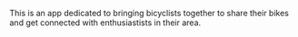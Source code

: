 This is an app dedicated to bringing bicyclists together to share their bikes and get connected with enthusiastists in their area.